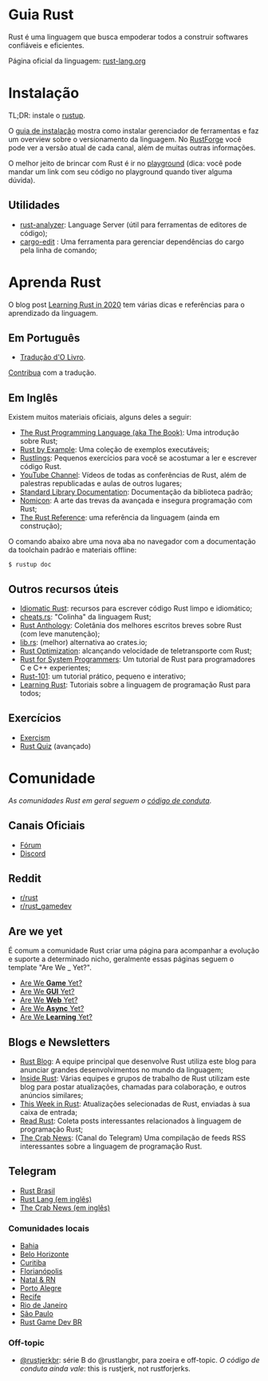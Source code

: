 # Guia Rust

Rust é uma linguagem que busca empoderar todos a construir softwares confiáveis e eficientes.

Página oficial da linguagem: [rust-lang.org](https://rust-lang.org)

# Instalação

TL;DR: instale o [rustup](http://rustup.rs/).

O [guia de instalação](https://www.rust-lang.org/tools/install) mostra como instalar gerenciador de ferramentas e faz um overview sobre o versionamento da linguagem.
No [RustForge](https://forge.rust-lang.org/index.html) você pode ver a versão atual de cada canal, além de muitas outras informações.

O melhor jeito de brincar com Rust é ir no [playground](http://play.rust-lang.org/) (dica: você pode mandar um link com seu código no playground quando tiver alguma dúvida).

## Utilidades

- [rust-analyzer](https://rust-analyzer.github.io/): Language Server (útil para ferramentas de editores de código);
- [cargo-edit](https://github.com/killercup/cargo-edit) : Uma ferramenta para gerenciar dependências do cargo pela linha de comando;

# Aprenda Rust

O blog post [Learning Rust in 2020](https://github.com/pretzelhammer/rust-blog/blob/master/posts/learning-rust-in-2020.md) tem várias dicas e referências para o aprendizado da linguagem.

## Em Português

- [Tradução d'O Livro](http://livro.rustbr.org).

[Contribua](github.com/rust-br/rust-book-pt-br) com a tradução.

## Em Inglês

Existem muitos materiais oficiais, alguns deles a seguir:

- [The Rust Programming Language (aka The Book)](https://doc.rust-lang.org/stable/book): Uma introdução sobre Rust;
- [Rust by Example](https://doc.rust-lang.org/rust-by-example): Uma coleção de exemplos executáveis;
- [Rustlings](https://github.com/rust-lang/rustlings): Pequenos exercícios para você se acostumar a ler e escrever código Rust.
- [YouTube Channel](https://www.youtube.com/channel/UCaYhcUwRBNscFNUKTjgPFiA): Vídeos de todas as conferências de Rust, além de palestras republicadas e aulas de outros lugares;
- [Standard Library Documentation](https://doc.rust-lang.org/std/index.html): Documentação da biblioteca padrão;
- [Nomicon](https://doc.rust-lang.org/nomicon): A arte das trevas da avançada e insegura programação com Rust;
- [The Rust Reference](https://doc.rust-lang.org/reference/): uma referência da linguagem (ainda em construção);

O comando abaixo abre uma nova aba no navegador com a documentação da toolchain padrão e materiais offline:

```console
$ rustup doc
```

## Outros recursos úteis

- [Idiomatic Rust](https://github.com/mre/idiomatic-rust): recursos para escrever código Rust limpo e idiomático;
- [cheats.rs](https://cheats.rs/): "Colinha" da linguagem Rust;
- [Rust Anthology](https://github.com/brson/rust-anthology): Coletânia dos melhores escritos breves sobre Rust (com leve manutenção);
- [lib.rs](https://lib.rs/): (melhor) alternativa ao crates.io;
- [Rust Optimization](https://gist.github.com/jFransham/369a86eff00e5f280ed25121454acec1): alcançando velocidade de teletransporte com Rust;
- [Rust for System Programmers](https://github.com/nrc/r4cppp): Um tutorial de Rust para programadores C e C++ experientes;
- [Rust-101](https://www.ralfj.de/projects/rust-101/main.html): um tutorial prático, pequeno e interativo;
- [Learning Rust](https://learning-rust.github.io/#): Tutoriais sobre a linguagem de programação Rust para todos;

## Exercícios

- [Exercism](https://exercism.io/tracks/rust)
- [Rust Quiz](https://dtolnay.github.io/rust-quiz) (avançado)

# Comunidade

_As comunidades Rust em geral seguem o [código de conduta](http://www.rust-lang.org/pt-BR/conduct)_.

## Canais Oficiais

- [Fórum](https://users.rust-lang.org/)
- [Discord](https://discord.com/invite/rust-lang)

## Reddit

- [r/rust](https://reddit.com/r/rust)
- [r/rust_gamedev](https://reddit.com/r/rust_gamedev)

## Are we yet

É comum a comunidade Rust criar uma página para acompanhar a evolução e suporte a determinado nicho, geralmente essas páginas seguem o template "Are We _ Yet?".

- [Are We **Game** Yet?](https://arewegameyet.rs/)
- [Are We **GUI** Yet?](https://areweguiyet.com/)
- [Are We **Web** Yet?](http://www.arewewebyet.org/)
- [Are We **Async** Yet?](https://areweasyncyet.rs/)
- [Are We **Learning** Yet?](https://www.arewelearningyet.com/)

## Blogs e Newsletters

- [Rust Blog](https://blog.rust-lang.org/): A equipe principal que desenvolve Rust utiliza este blog para anunciar grandes desenvolvimentos no mundo da linguagem;
- [Inside Rust](https://blog.rust-lang.org/inside-rust/index.html): Várias equipes e grupos de trabalho de Rust utilizam este blog para postar atualizações, chamadas para colaboração, e outros anúncios similares;
- [This Week in Rust](https://this-week-in-rust.org/): Atualizações selecionadas de Rust, enviadas à sua caixa de entrada;
- [Read Rust](https://readrust.net/): Coleta posts interessantes relacionados à linguagem de programação Rust;
- [The Crab News](https://t.me/thecrabnews): (Canal do Telegram) Uma compilação de feeds RSS interessantes sobre a linguagem de programação Rust.

## Telegram

- [Rust Brasil](https://t.me/rustlangbr)
- [Rust Lang (em inglês)](https://t.me/rustdevs)
- [The Crab News (em inglês)](https://t.me/thecrabnews)

### Comunidades locais

- [Bahia](https://t.me/rustba)
- [Belo Horizonte](https://t.me/rustbh)
- [Curitiba](https://t.me/rustcwb)
- [Florianópolis](https://t.me/rustfloripa)
- [Natal & RN](https://t.me/rustpoti)
- [Porto Alegre](https://t.me/rustinpoa)
- [Recife](https://t.me/RustRecife)
- [Rio de Janeiro](https://t.me/rustrj)
- [São Paulo](https://t.me/rustsp)
- [Rust Game Dev BR](https://t.me/rustgamedevbr)

### Off-topic

- [@rustjerkbr](https://t.me/rustjerkbr): série B do @rustlangbr, para zoeira e off-topic. _O código de conduta ainda vale_: this is rustjerk, not rustforjerks.
